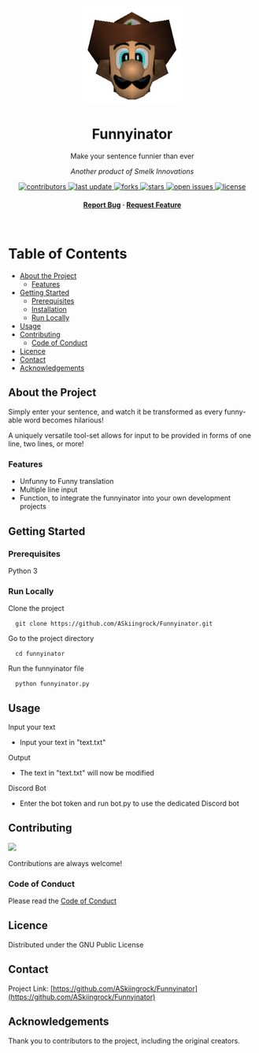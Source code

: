 <div align="center">

  <img src="assets/logo.png" alt="logo" width="200" height="auto" />
  <h1>Funnyinator</h1>
  
  <p>
    Make your sentence funnier than ever
  </p>
  <i>Another product of Smelk Innovations</i>

  
<!-- Badges -->
<p>
  <a href="https://github.com/ASkiingrock/Funnyinator/graphs/contributors">
    <img src="https://img.shields.io/github/contributors/ASkiingrock/Funnyinator" alt="contributors" />
  </a>
  <a href="">
    <img src="https://img.shields.io/github/last-commit/ASkiingrock/Funnyinator" alt="last update" />
  </a>
  <a href="https://github.com/ASkiingrock/Funnyinator/network/members">
    <img src="https://img.shields.io/github/forks/ASkiingrock/Funnyinator" alt="forks" />
  </a>
  <a href="https://github.com/ASkiingrock/Funnyinator/stargazers">
    <img src="https://img.shields.io/github/stars/ASkiingrock/Funnyinator" alt="stars" />
  </a>
  <a href="https://github.com/ASkiingrock/Funnyinator/issues/">
    <img src="https://img.shields.io/github/issues/ASkiingrock/Funnyinator" alt="open issues" />
  </a>
  <a href="https://github.com/ASkiingrock/Funnyinator/blob/master/LICENSE">
    <img src="https://img.shields.io/github/license/ASkiingrock/Funnyinator.svg" alt="license" />
  </a>
</p>
   
<h4>
    <a href="https://github.com/ASkiingrock/Funnyinator/issues/">Report Bug</a>
  <span> · </span>
    <a href="https://github.com/ASkiingrock/Funnyinator/issues/">Request Feature</a>
  </h4>
</div>

<br />

<!-- Table of Contents -->
# Table of Contents

- [About the Project](#about-the-project)
  * [Features](#features)
- [Getting Started](#getting-started)
  * [Prerequisites](#prerequisites)
  * [Installation](#installation)
  * [Run Locally](#run-locally)
- [Usage](#usage)
- [Contributing](#contributing)
  * [Code of Conduct](#code-of-conduct)
- [Licence](#licence)
- [Contact](#contact)
- [Acknowledgements](#acknowledgements)
  

<!-- About the Project -->
## About the Project
Simply enter your sentence, and watch it be transformed as every funny-able word becomes hilarious!

A uniquely versatile tool-set allows for input to be provided in forms of one line, two lines, or more!

<!-- Features -->
### Features

- Unfunny to Funny translation
- Multiple line input
- Function, to integrate the funnyinator into your own development projects


<!-- Getting Started -->
## Getting Started

<!-- Prerequisites -->
### Prerequisites

Python 3


<!-- Run Locally -->
### Run Locally

Clone the project

```
  git clone https://github.com/ASkiingrock/Funnyinator.git
```

Go to the project directory

```
  cd funnyinator
```

Run the funnyinator file

```
  python funnyinator.py
```


<!-- Usage -->
## Usage

Input your text
* Input your text in "text.txt"

Output
* The text in "text.txt" will now be modified

Discord Bot
* Enter the bot token and run bot.py to use the dedicated Discord bot

<!-- Contributing -->
## Contributing

<a href="https://github.com/ASkiingrock/Funnyinator/graphs/contributors">
  <img src="https://contrib.rocks/image?repo=ASkiingrock/Funnyinator" />
</a>


Contributions are always welcome!



<!-- Code of Conduct -->
### Code of Conduct

Please read the [Code of Conduct](https://github.com/ASkiingrock/Funnyinator/blob/master/CODE_OF_CONDUCT.md)


<!-- Licence -->
## Licence

Distributed under the GNU Public License


<!-- Contact -->
## Contact

Project Link: [https://github.com/ASkiingrock/Funnyinator](https://github.com/ASkiingrock/Funnyinator)

<!-- Acknowledgments -->
## Acknowledgements

Thank you to contributors to the project, including the original creators.

